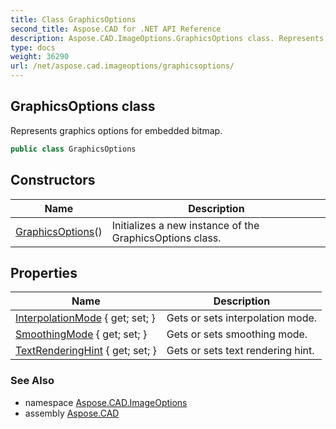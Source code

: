 ```yaml
---
title: Class GraphicsOptions
second_title: Aspose.CAD for .NET API Reference
description: Aspose.CAD.ImageOptions.GraphicsOptions class. Represents graphics options for embedded bitmap
type: docs
weight: 36290
url: /net/aspose.cad.imageoptions/graphicsoptions/
---
```

## GraphicsOptions class

Represents graphics options for embedded bitmap.

```csharp
public class GraphicsOptions
```

## Constructors

| Name | Description |
| --- | --- |
| [GraphicsOptions](graphicsoptions/)() | Initializes a new instance of the GraphicsOptions class. |

## Properties

| Name | Description |
| --- | --- |
| [InterpolationMode](../../aspose.cad.imageoptions/graphicsoptions/interpolationmode/) { get; set; } | Gets or sets interpolation mode. |
| [SmoothingMode](../../aspose.cad.imageoptions/graphicsoptions/smoothingmode/) { get; set; } | Gets or sets smoothing mode. |
| [TextRenderingHint](../../aspose.cad.imageoptions/graphicsoptions/textrenderinghint/) { get; set; } | Gets or sets text rendering hint. |

### See Also

* namespace [Aspose.CAD.ImageOptions](../../aspose.cad.imageoptions/)
* assembly [Aspose.CAD](../../)


